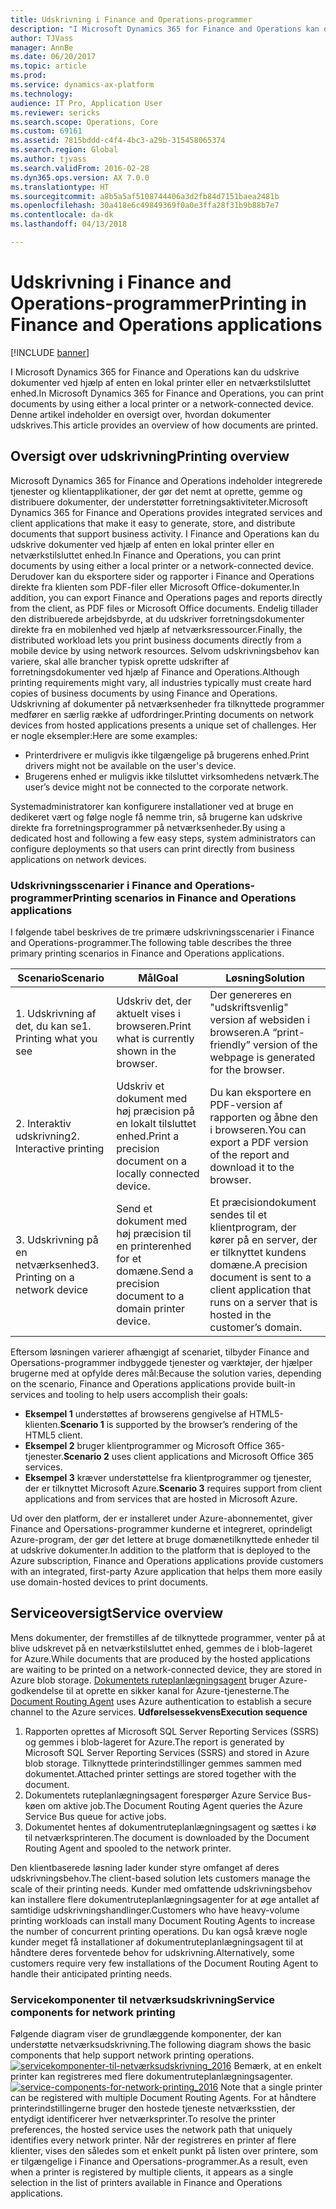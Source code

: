 ```yaml
---
title: Udskrivning i Finance and Operations-programmer
description: "I Microsoft Dynamics 365 for Finance and Operations kan du udskrive dokumenter ved hjælp af enten en lokal printer eller en netværkstilsluttet enhed. Denne artikel indeholder en oversigt over, hvordan dokumenter udskrives."
author: TJVass
manager: AnnBe
ms.date: 06/20/2017
ms.topic: article
ms.prod: 
ms.service: dynamics-ax-platform
ms.technology: 
audience: IT Pro, Application User
ms.reviewer: sericks
ms.search.scope: Operations, Core
ms.custom: 69161
ms.assetid: 7815bddd-c4f4-4bc3-a29b-315458065374
ms.search.region: Global
ms.author: tjvass
ms.search.validFrom: 2016-02-28
ms.dyn365.ops.version: AX 7.0.0
ms.translationtype: HT
ms.sourcegitcommit: a8b5a5af5108744406a3d2fb84d7151baea2481b
ms.openlocfilehash: 30a418e6c49849369f0a0e3ffa28f31b9b88b7e7
ms.contentlocale: da-dk
ms.lasthandoff: 04/13/2018

---
```


# <a name="printing-in-finance-and-operations-applications"></a><span data-ttu-id="64fc9-104">Udskrivning i Finance and Operations-programmer</span><span class="sxs-lookup"><span data-stu-id="64fc9-104">Printing in Finance and Operations applications</span></span>

[!INCLUDE [banner](../includes/banner.md)]

<span data-ttu-id="64fc9-105">I Microsoft Dynamics 365 for Finance and Operations kan du udskrive dokumenter ved hjælp af enten en lokal printer eller en netværkstilsluttet enhed.</span><span class="sxs-lookup"><span data-stu-id="64fc9-105">In Microsoft Dynamics 365 for Finance and Operations, you can print documents by using either a local printer or a network-connected device.</span></span> <span data-ttu-id="64fc9-106">Denne artikel indeholder en oversigt over, hvordan dokumenter udskrives.</span><span class="sxs-lookup"><span data-stu-id="64fc9-106">This article provides an overview of how documents are printed.</span></span>

<a name="printing-overview"></a><span data-ttu-id="64fc9-107">Oversigt over udskrivning</span><span class="sxs-lookup"><span data-stu-id="64fc9-107">Printing overview</span></span>
-----------------

<span data-ttu-id="64fc9-108">Microsoft Dynamics 365 for Finance and Operations indeholder integrerede tjenester og klientapplikationer, der gør det nemt at oprette, gemme og distribuere dokumenter, der understøtter forretningsaktiviteter.</span><span class="sxs-lookup"><span data-stu-id="64fc9-108">Microsoft Dynamics 365 for Finance and Operations provides integrated services and client applications that make it easy to generate, store, and distribute documents that support business activity.</span></span> <span data-ttu-id="64fc9-109">I Finance and Operations kan du udskrive dokumenter ved hjælp af enten en lokal printer eller en netværkstilsluttet enhed.</span><span class="sxs-lookup"><span data-stu-id="64fc9-109">In Finance and Operations, you can print documents by using either a local printer or a network-connected device.</span></span> <span data-ttu-id="64fc9-110">Derudover kan du eksportere sider og rapporter i Finance and Operations direkte fra klienten som PDF-filer eller Microsoft Office-dokumenter.</span><span class="sxs-lookup"><span data-stu-id="64fc9-110">In addition, you can export Finance and Operations pages and reports directly from the client, as PDF files or Microsoft Office documents.</span></span> <span data-ttu-id="64fc9-111">Endelig tillader den distribuerede arbejdsbyrde, at du udskriver forretningsdokumenter direkte fra en mobilenhed ved hjælp af netværksressourcer.</span><span class="sxs-lookup"><span data-stu-id="64fc9-111">Finally, the distributed workload lets you print business documents directly from a mobile device by using network resources.</span></span> <span data-ttu-id="64fc9-112">Selvom udskrivningsbehov kan variere, skal alle brancher typisk oprette udskrifter af forretningsdokumenter ved hjælp af Finance and Operations.</span><span class="sxs-lookup"><span data-stu-id="64fc9-112">Although printing requirements might vary, all industries typically must create hard copies of business documents by using Finance and Operations.</span></span> <span data-ttu-id="64fc9-113">Udskrivning af dokumenter på netværksenheder fra tilknyttede programmer medfører en særlig række af udfordringer.</span><span class="sxs-lookup"><span data-stu-id="64fc9-113">Printing documents on network devices from hosted applications presents a unique set of challenges.</span></span> <span data-ttu-id="64fc9-114">Her er nogle eksempler:</span><span class="sxs-lookup"><span data-stu-id="64fc9-114">Here are some examples:</span></span>

-   <span data-ttu-id="64fc9-115">Printerdrivere er muligvis ikke tilgængelige på brugerens enhed.</span><span class="sxs-lookup"><span data-stu-id="64fc9-115">Print drivers might not be available on the user's device.</span></span>
-   <span data-ttu-id="64fc9-116">Brugerens enhed er muligvis ikke tilsluttet virksomhedens netværk.</span><span class="sxs-lookup"><span data-stu-id="64fc9-116">The user’s device might not be connected to the corporate network.</span></span>

<span data-ttu-id="64fc9-117">Systemadministratorer kan konfigurere installationer ved at bruge en dedikeret vært og følge nogle få nemme trin, så brugerne kan udskrive direkte fra forretningsprogrammer på netværksenheder.</span><span class="sxs-lookup"><span data-stu-id="64fc9-117">By using a dedicated host and following a few easy steps, system administrators can configure deployments so that users can print directly from business applications on network devices.</span></span>

### <a name="printing-scenarios-in-finance-and-operations-applications"></a><span data-ttu-id="64fc9-118">Udskrivningsscenarier i Finance and Operations-programmer</span><span class="sxs-lookup"><span data-stu-id="64fc9-118">Printing scenarios in Finance and Operations applications</span></span>

<span data-ttu-id="64fc9-119">I følgende tabel beskrives de tre primære udskrivningsscenarier i Finance and Operations-programmer.</span><span class="sxs-lookup"><span data-stu-id="64fc9-119">The following table describes the three primary printing scenarios in Finance and Operations applications.</span></span>

| <span data-ttu-id="64fc9-120">Scenario</span><span class="sxs-lookup"><span data-stu-id="64fc9-120">Scenario</span></span>                        | <span data-ttu-id="64fc9-121">Mål</span><span class="sxs-lookup"><span data-stu-id="64fc9-121">Goal</span></span>                                                      | <span data-ttu-id="64fc9-122">Løsning</span><span class="sxs-lookup"><span data-stu-id="64fc9-122">Solution</span></span>                                                                                                            |
|---------------------------------|-----------------------------------------------------------|---------------------------------------------------------------------------------------------------------------------|
| <span data-ttu-id="64fc9-123">1. Udskrivning af det, du kan se</span><span class="sxs-lookup"><span data-stu-id="64fc9-123">1. Printing what you see</span></span>        | <span data-ttu-id="64fc9-124">Udskriv det, der aktuelt vises i browseren.</span><span class="sxs-lookup"><span data-stu-id="64fc9-124">Print what is currently shown in the browser.</span></span>             | <span data-ttu-id="64fc9-125">Der genereres en "udskriftsvenlig" version af websiden i browseren.</span><span class="sxs-lookup"><span data-stu-id="64fc9-125">A “print-friendly” version of the webpage is generated for the browser.</span></span>                                             |
| <span data-ttu-id="64fc9-126">2. Interaktiv udskrivning</span><span class="sxs-lookup"><span data-stu-id="64fc9-126">2. Interactive printing</span></span>         | <span data-ttu-id="64fc9-127">Udskriv et dokument med høj præcision på en lokalt tilsluttet enhed.</span><span class="sxs-lookup"><span data-stu-id="64fc9-127">Print a precision document on a locally connected device.</span></span> | <span data-ttu-id="64fc9-128">Du kan eksportere en PDF-version af rapporten og åbne den i browseren.</span><span class="sxs-lookup"><span data-stu-id="64fc9-128">You can export a PDF version of the report and download it to the browser.</span></span>                                          |
| <span data-ttu-id="64fc9-129">3. Udskrivning på en netværksenhed</span><span class="sxs-lookup"><span data-stu-id="64fc9-129">3. Printing on a network device</span></span> | <span data-ttu-id="64fc9-130">Send et dokument med høj præcision til en printerenhed for et domæne.</span><span class="sxs-lookup"><span data-stu-id="64fc9-130">Send a precision document to a domain printer device.</span></span>     | <span data-ttu-id="64fc9-131">Et præcisiondokument sendes til et klientprogram, der kører på en server, der er tilknyttet kundens domæne.</span><span class="sxs-lookup"><span data-stu-id="64fc9-131">A precision document is sent to a client application that runs on a server that is hosted in the customer’s domain.</span></span> |

<span data-ttu-id="64fc9-132">Eftersom løsningen varierer afhængigt af scenariet, tilbyder Finance and Opersations-programmer indbyggede tjenester og værktøjer, der hjælper brugerne med at opfylde deres mål:</span><span class="sxs-lookup"><span data-stu-id="64fc9-132">Because the solution varies, depending on the scenario, Finance and Operations applications provide built-in services and tooling to help users accomplish their goals:</span></span>

-   <span data-ttu-id="64fc9-133">**Eksempel 1** understøttes af browserens gengivelse af HTML5-klienten.</span><span class="sxs-lookup"><span data-stu-id="64fc9-133">**Scenario 1** is supported by the browser’s rendering of the HTML5 client.</span></span>
-   <span data-ttu-id="64fc9-134">**Eksempel 2** bruger klientprogrammer og Microsoft Office 365-tjenester.</span><span class="sxs-lookup"><span data-stu-id="64fc9-134">**Scenario 2** uses client applications and Microsoft Office 365 services.</span></span>
-   <span data-ttu-id="64fc9-135">**Eksempel 3** kræver understøttelse fra klientprogrammer og tjenester, der er tilknyttet Microsoft Azure.</span><span class="sxs-lookup"><span data-stu-id="64fc9-135">**Scenario 3** requires support from client applications and from services that are hosted in Microsoft Azure.</span></span>

<span data-ttu-id="64fc9-136">Ud over den platform, der er installeret under Azure-abonnementet, giver Finance and Opersations-programmer kunderne et integreret, oprindeligt Azure-program, der gør det lettere at bruge domænetilknyttede enheder til at udskrive dokumenter.</span><span class="sxs-lookup"><span data-stu-id="64fc9-136">In addition to the platform that is deployed to the Azure subscription, Finance and Operations applications provide customers with an integrated, first-party Azure application that helps them more easily use domain-hosted devices to print documents.</span></span>

## <a name="service-overview"></a><span data-ttu-id="64fc9-137">Serviceoversigt</span><span class="sxs-lookup"><span data-stu-id="64fc9-137">Service overview</span></span>
<span data-ttu-id="64fc9-138">Mens dokumenter, der fremstilles af de tilknyttede programmer, venter på at blive udskrevet på en netværkstilsluttet enhed, gemmes de i blob-lageret for Azure.</span><span class="sxs-lookup"><span data-stu-id="64fc9-138">While documents that are produced by the hosted applications are waiting to be printed on a network-connected device, they are stored in Azure blob storage.</span></span> <span data-ttu-id="64fc9-139">[Dokumentets ruteplanlægningsagent](install-document-routing-agent.md) bruger Azure-godkendelse til at oprette en sikker kanal for Azure-tjenesterne.</span><span class="sxs-lookup"><span data-stu-id="64fc9-139">The [Document Routing Agent](install-document-routing-agent.md) uses Azure authentication to establish a secure channel to the Azure services.</span></span> <span data-ttu-id="64fc9-140">**Udførelsessekvens**</span><span class="sxs-lookup"><span data-stu-id="64fc9-140">**Execution sequence**</span></span>

1.  <span data-ttu-id="64fc9-141">Rapporten oprettes af Microsoft SQL Server Reporting Services (SSRS) og gemmes i blob-lageret for Azure.</span><span class="sxs-lookup"><span data-stu-id="64fc9-141">The report is generated by Microsoft SQL Server Reporting Services (SSRS) and stored in Azure blob storage.</span></span> <span data-ttu-id="64fc9-142">Tilknyttede printerindstillinger gemmes sammen med dokumentet.</span><span class="sxs-lookup"><span data-stu-id="64fc9-142">Attached printer settings are stored together with the document.</span></span>
2.  <span data-ttu-id="64fc9-143">Dokumentets ruteplanlægningsagent forespørger Azure Service Bus-køen om aktive job.</span><span class="sxs-lookup"><span data-stu-id="64fc9-143">The Document Routing Agent queries the Azure Service Bus queue for active jobs.</span></span>
3.  <span data-ttu-id="64fc9-144">Dokumentet hentes af dokumentruteplanlægningsagent og sættes i kø til netværksprinteren.</span><span class="sxs-lookup"><span data-stu-id="64fc9-144">The document is downloaded by the Document Routing Agent and spooled to the network printer.</span></span>

<span data-ttu-id="64fc9-145">Den klientbaserede løsning lader kunder styre omfanget af deres udskrivningsbehov.</span><span class="sxs-lookup"><span data-stu-id="64fc9-145">The client-based solution lets customers manage the scale of their printing needs.</span></span> <span data-ttu-id="64fc9-146">Kunder med omfattende udskrivningsbehov kan installere flere dokumentruteplanlægningsagenter for at øge antallet af samtidige udskrivningshandlinger.</span><span class="sxs-lookup"><span data-stu-id="64fc9-146">Customers who have heavy-volume printing workloads can install many Document Routing Agents to increase the number of concurrent printing operations.</span></span> <span data-ttu-id="64fc9-147">Du kan også kræve nogle kunder meget få installationer af dokumentruteplanlægningsagent til at håndtere deres forventede behov for udskrivning.</span><span class="sxs-lookup"><span data-stu-id="64fc9-147">Alternatively, some customers require very few installations of the Document Routing Agent to handle their anticipated printing needs.</span></span>

### <a name="service-components-for-network-printing"></a><span data-ttu-id="64fc9-148">Servicekomponenter til netværksudskrivning</span><span class="sxs-lookup"><span data-stu-id="64fc9-148">Service components for network printing</span></span>

<span data-ttu-id="64fc9-149">Følgende diagram viser de grundlæggende komponenter, der kan understøtte netværksudskrivning.</span><span class="sxs-lookup"><span data-stu-id="64fc9-149">The following diagram shows the basic components that help support network printing operations.</span></span> <span data-ttu-id="64fc9-150">[![servicekomponenter-til-netværksudskrivning\_2016](./media/service-components-for-network-printing_2016.png)](./media/service-components-for-network-printing_2016.png) Bemærk, at en enkelt printer kan registreres med flere dokumentruteplanlægningsagenter.</span><span class="sxs-lookup"><span data-stu-id="64fc9-150">[![service-components-for-network-printing\_2016](./media/service-components-for-network-printing_2016.png)](./media/service-components-for-network-printing_2016.png) Note that a single printer can be registered with multiple Document Routing Agents.</span></span> <span data-ttu-id="64fc9-151">For at håndtere printerindstillingerne bruger den hostede tjeneste netværksstien, der entydigt identificerer hver netværksprinter.</span><span class="sxs-lookup"><span data-stu-id="64fc9-151">To resolve the printer preferences, the hosted service uses the network path that uniquely identifies every network printer.</span></span> <span data-ttu-id="64fc9-152">Når der registreres en printer af flere klienter, vises den således som et enkelt punkt på listen over printere, som er tilgængelige i Finance and Opersations-programmer.</span><span class="sxs-lookup"><span data-stu-id="64fc9-152">As a result, even when a printer is registered by multiple clients, it appears as a single selection in the list of printers available in Finance and Operations applications.</span></span>




